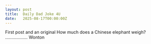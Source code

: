 ```yaml
---
layout: post
title:  Daily Dad Joke 4U
date:   2025-08-17T00:00:00Z
---
```

First post and an original How much does a Chinese elephant weigh? .................. Wonton
